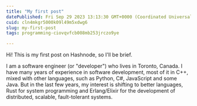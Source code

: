 ```yaml
---
title: "My first post"
datePublished: Fri Sep 29 2023 13:13:30 GMT+0000 (Coordinated Universal Time)
cuid: cln4mkgr5000k09l49m5xdwg6
slug: my-first-post
tags: programming-ciovqvfcb008mb253jrczo9ye

---
```


Hi! This is my first post on Hashnode, so I'll be brief.

I am a software engineer (or "developer") who lives in Toronto, Canada. I have many years of experience in software development, most of it in C++, mixed with other languages, such as Python, C#, JavaScript and some Java. But in the last few years, my interest is shifting to better languages, Rust for system programming and Erlang/Elixir for the development of distributed, scalable, fault-tolerant systems.